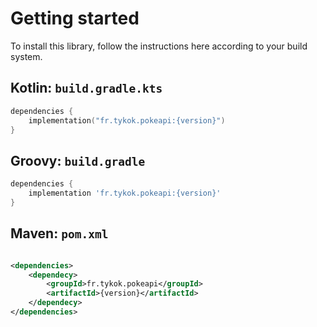 # Getting started

To install this library, follow the instructions here according to your build system.

## Kotlin: `build.gradle.kts`

```kotlin
dependencies {
    implementation("fr.tykok.pokeapi:{version}")
}
```

## Groovy: `build.gradle`

```groovy
dependencies {
    implementation 'fr.tykok.pokeapi:{version}'
}
```

## Maven: `pom.xml`

```xml

<dependencies>
    <dependecy>
        <groupId>fr.tykok.pokeapi</groupId>
        <artifactId>{version}</artifactId>
    </dependecy>
</dependencies>
```

